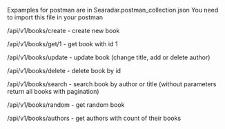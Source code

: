 

Expamples for postman are in Searadar.postman_collection.json
You need to import this file in your postman 


/api/v1/books/create - create new book 

/api/v1/books/get/1 - get book with id 1

/api/v1/books/update - update book (change title, add or delete author)

/api/v1/books/delete - delete book by id

/api/v1/books/search - search book by author or title (without parameters return all books with pagination)

/api/v1/books/random - get random book

/api/v1/books/authors - get authors with count of their books


